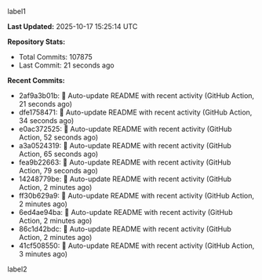 
label1 
<!-- ACTIVITY_START -->
**Last Updated:** 2025-10-17 15:25:14 UTC

**Repository Stats:**
- Total Commits: 107875
- Last Commit: 21 seconds ago

**Recent Commits:**
- 2af9a3b01b: 🤖 Auto-update README with recent activity (GitHub Action, 21 seconds ago)
- dfe1758471: 🤖 Auto-update README with recent activity (GitHub Action, 34 seconds ago)
- e0ac372525: 🤖 Auto-update README with recent activity (GitHub Action, 52 seconds ago)
- a3a0524319: 🤖 Auto-update README with recent activity (GitHub Action, 65 seconds ago)
- fea9b22663: 🤖 Auto-update README with recent activity (GitHub Action, 79 seconds ago)
- 14248779be: 🤖 Auto-update README with recent activity (GitHub Action, 2 minutes ago)
- ff30b629a9: 🤖 Auto-update README with recent activity (GitHub Action, 2 minutes ago)
- 6ed4ae94ba: 🤖 Auto-update README with recent activity (GitHub Action, 2 minutes ago)
- 86c1d42bdc: 🤖 Auto-update README with recent activity (GitHub Action, 2 minutes ago)
- 41cf508550: 🤖 Auto-update README with recent activity (GitHub Action, 3 minutes ago)
<!-- ACTIVITY_END -->

label2
